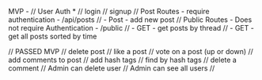 MVP -
    // User Auth *
        // login
        // signup
    // Post Routes   - require authentication          - /api/posts
        // - Post    - add new post
    // Public Routes - Does not require Authentication - /public
        // - GET     - get posts by thread
        // - GET     - get all posts sorted by time



// PASSED MVP
    // delete post
    // like a post
    // vote on a post (up or down)
    // add comments to post
    // add hash tags
    // find by hash tags
    // delete a comment
    // Admin can delete user
    // Admin can see all users
    // 